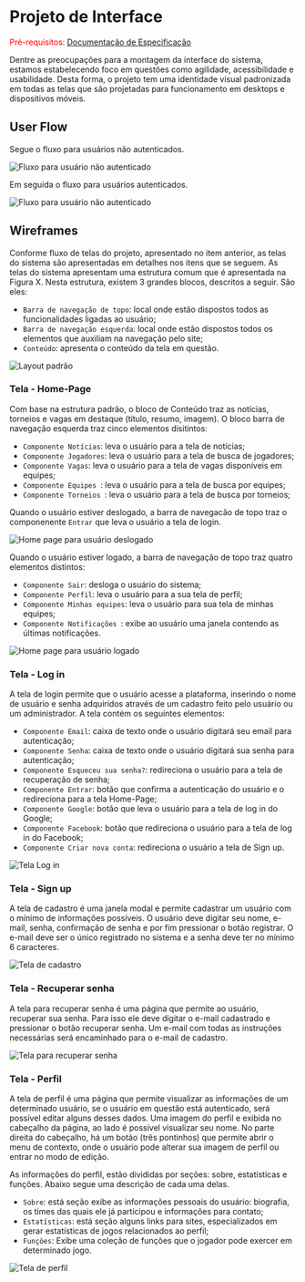 
# Projeto de Interface

<span style="color:red">Pré-requisitos: <a href="2-Especificação do Projeto.md"> Documentação de Especificação</a></span>

Dentre as preocupações para a montagem da interface do sistema, estamos estabelecendo 
foco em questões como agilidade, acessibilidade e usabilidade. Desta forma, o projeto tem 
uma identidade visual padronizada em todas as telas que são projetadas para funcionamento 
em desktops e dispositivos móveis.

## User Flow

Segue o fluxo para usuários não autenticados.

![Fluxo para usuário não autenticado](img/userflow_not_auth.jpg)

Em seguida o fluxo para usuários autenticados.

![Fluxo para usuário não autenticado](img/userflow_auth.jpg)

## Wireframes

Conforme  fluxo  de  telas  do  projeto,  apresentado  no  item  anterior,  as  telas  do  sistema  são 
apresentadas em detalhes nos itens que se seguem. As telas do sistema apresentam uma 
estrutura comum que é apresentada na Figura X. Nesta estrutura, existem 3 grandes blocos, 
descritos a seguir. São eles:

- `Barra de navegação de topo`:  local onde estão dispostos todos as funcionalidades ligadas ao usuário;
- `Barra de navegação esquerda`: local onde estão dispostos todos os elementos que auxiliam na navegação pelo site;
- `Conteúdo`: apresenta o conteúdo da tela em questão.

![Layout padrão](img/standard_layout.jpg)

### Tela - Home-Page

Com base na estrutura padrão, o bloco de Conteúdo traz as notícias, torneios e vagas em destaque (título, resumo, imagem). 
O bloco barra de navegação esquerda traz cinco elementos disitintos:
- `Componente Notícias`: leva o usuário para a tela de notícias;
- `Componente Jogadores`: leva o usuário para a tela de busca de jogadores;
- `Componente Vagas`: leva o usuário para a tela de vagas disponíveis em equipes;
- `Componente Equipes `: leva o usuário para a tela de busca por equipes;
- `Componente Torneios `: leva o usuário para a tela de busca por torneios;
 
Quando o usuário estiver deslogado, a barra de navegacão de topo traz o componenente `Entrar` que leva o usuário a tela de login.
 
![Home page para usuário deslogado](https://github.com/ICEI-PUC-Minas-PMV-ADS/pmv-ads-2022-1-e1-proj-web-t4-projetoesports/blob/65b8895aa5bb406e58642bda079c3678ce26aace/docs/img/Desktop%20-%20home.jpg)
 
Quando o usuário estiver logado, a barra de navegação de topo traz quatro elementos distintos:
- `Componente Sair`: desloga o usuário do sistema;
- `Componente Perfil`: leva o usuário para a sua tela de perfil;
- `Componente Minhas equipes`: leva o usuário para sua tela de minhas equipes;
- `Componente Notificações `: exibe ao usuário uma janela contendo as últimas notificações.

![Home page para usuário logado](https://github.com/ICEI-PUC-Minas-PMV-ADS/pmv-ads-2022-1-e1-proj-web-t4-projetoesports/blob/65b8895aa5bb406e58642bda079c3678ce26aace/docs/img/Desktop%20-%20home%20autenticada.png)
 
 ### Tela - Log in

A tela de login permite que o usuário acesse a plataforma, inserindo o nome de usuário e senha adquiridos através de um cadastro feito pelo usuário ou um administrador. A tela contém os seguintes elementos:
- `Componente Email`: caixa de texto onde o usuário digitará seu email para autenticação;
- `Componente Senha`: caixa de texto onde o usuário digitará sua senha para autenticação;
- `Componente Esqueceu sua senha?`: redireciona o usuário para a tela de recuperação de senha;
- `Componente Entrar`: botão que confirma a autenticação do usuário e o redireciona para a tela Home-Page;
- `Componente Google`: botão que leva o usuário para a tela de log in do Google;
- `Componente Facebook`: botão que redireciona o usuário para a tela de log in do Facebook;
- `Componente Criar nova conta`: redireciona o usuário a tela de Sign up.

![Tela Log in](https://github.com/ICEI-PUC-Minas-PMV-ADS/pmv-ads-2022-1-e1-proj-web-t4-projetoesports/blob/3abea04e2b4d580dd46ddd118592908f6baabb95/docs/img/Modal%20-%20Log%20in.jpg)

 ### Tela - Sign up
 
A tela de cadastro é uma janela modal e permite cadastrar um usuário com o mínimo de informações possíveis. O usuário deve digitar seu nome, e-mail, senha, confirmação de senha e por fim pressionar o botão registrar. O e-mail deve ser o único registrado no sistema e a senha deve ter no mínimo 6 caracteres. 

![Tela de cadastro](img/modal_sign_up.jpg)

### Tela - Recuperar senha

A tela para recuperar senha é uma página que permite ao usuário, recuperar sua senha. Para isso ele deve digitar o e-mail cadastrado e pressionar o botão recuperar senha. Um e-mail com todas as instruções necessárias será encaminhado para o e-mail de cadastro.

![Tela para recuperar senha](img/desktop_recuperar_senha.jpg)

### Tela - Perfil

A tela de perfil é uma página que permite visualizar as informações de um determinado usuário, se o usuário em questão está autenticado, será possível editar alguns desses dados. Uma imagem do perfil e exibida no cabeçalho da página, ao lado é possivel visualizar seu nome. No parte direita do cabeçalho, há um botão (três pontinhos) que permite abrir o menu de contexto, onde o usuário pode alterar sua imagem de perfil ou entrar no modo de edição. 

As informações do perfil, estão divididas por seções: sobre, estatísticas e funções. Abaixo segue uma descrição de cada uma delas.  

- `Sobre`: está seção exibe as informações pessoais do usuário: biografia, os times das quais ele já participou e informações para contato; 
- `Estatísticas`: está seção alguns links para sites, especializados em gerar estatísticas de jogos relacionados ao perfil; 
- `Funçôes`: Exibe uma coleção de funções que o jogador pode exercer em determinado jogo. 

![Tela de perfil](img/desktop_perfil.jpg)

















